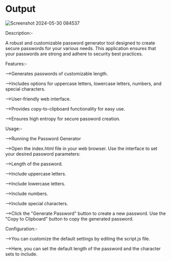 # Output
![Screenshot 2024-05-30 084537](https://github.com/atulkumar-20/password-generator/assets/170754927/72e4f634-07da-4151-9916-6395a0f004a2)





Description:-

A robust and customizable password generator tool designed to create secure passwords for your various needs. This application ensures that your passwords are strong and adhere to security best practices.

Features:-

-->Generates passwords of customizable length.

-->Includes options for uppercase letters, lowercase letters, numbers, and special characters.

-->User-friendly web interface.

-->Provides copy-to-clipboard functionality for easy use.

-->Ensures high entropy for secure password creation.


Usage:-

-->Running the Password Generator

-->Open the index.html file in your web browser. Use the interface to set your desired password parameters:

-->Length of the password.

-->Include uppercase letters.

-->Include lowercase letters.

-->Include numbers.

-->Include special characters.

-->Click the "Generate Password" button to create a new password. Use the "Copy to Clipboard" button to copy the generated password.


Configuration:-

-->You can customize the default settings by editing the script.js file.

-->Here, you can set the default length of the password and the character sets to include.
